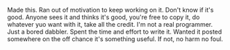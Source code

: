 Made this.
Ran out of motivation to keep working on it.
Don't know if it's good.
Anyone sees it and thinks it's good, you're free to copy it, do whatever yuo want with it, take all the credit.
I'm not a real programmer. Just a bored dabbler.
Spent the time and effort to write it.
Wanted it posted somewhere on the off chance it's something useful.
If not, no harm no foul.
